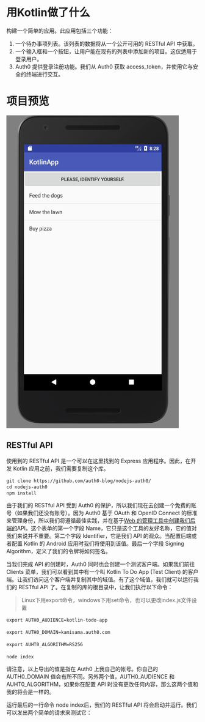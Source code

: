 # 用Kotlin做了什么
构建一个简单的应用。此应用包括三个功能：
1. 一个待办事项列表。该列表的数据将从一个公开可用的 RESTful API 中获取。
2. 一个输入框和一个按钮，让用户能在现有的列表中添加新的项目。这仅适用于登录用户。
3. Auth0 提供登录注册功能。我们从 Auth0 获取 access_token，并使用它与安全的终端进行交互。
# 项目预览
![gif](https://raw.githubusercontent.com/Vanvansama/Kotlin/master/preview/preview.gif)

## RESTful API
使用到的 RESTful API 是一个可以在这里找到的 Express 应用程序。因此，在开发 Kotlin 应用之前，我们需要复制这个库。
~~~
git clone https://github.com/auth0-blog/nodejs-auth0/
cd nodejs-auth0
npm install
~~~
由于我们的 RESTful API 受到 Auth0 的保护，所以我们现在去创建一个免费的账号（如果我们还没有账号）。因为 Auth0 基于 OAuth 和 OpenID Connect 的标准来管理身份，所以我们将遵循最佳实践，并在基于[Web 的管理工具中创建我们后端的](https://manage.auth0.com/#/apis)API。这个表单的第一个字段 Name，它只是这个工具的友好名称，它的值对我们来说并不重要。第二个字段 Identifier，它是我们 API 的观众。当配置后端或者配置 Kotlin 的 Android 应用时我们将使用到该值。最后一个字段 Signing Algorithm，定义了我们的令牌将如何签名。

当我们完成 API 的创建时，Auth0 同时也会创建一个测试客户端。如果我们前往 Clients 菜单，我们可以看到其中有一个叫 Kotlin To Do App (Test Client) 的客户端。让我们访问这个客户端并复制其中的域值。有了这个域值，我们就可以运行我们的 RESTful API 了。在复制的库的根目录中，让我们执行以下命令：
>Linux下用export命令，windows下用set命令，也可以更改index.js文件设置
~~~
export AUTH0_AUDIENCE=kotlin-todo-app

export AUTH0_DOMAIN=kamisama.auth0.com

export AUHT0_ALGORITHM=RS256

node index
~~~
请注意，以上导出的值是指在 Auth0 上我自己的帐号。你自己的 AUTH0_DOMAIN 值会有所不同。另外两个值，AUTH0_AUDIENCE 和 AUHT0_ALGORITHM，如果你在配置 API 时没有更改任何内容，那么这两个值和我的将会是一样的。

运行最后的一行命令 node index后，我们的 RESTful API 将会启动并运行。我们可以发出两个简单的请求来测试它：
